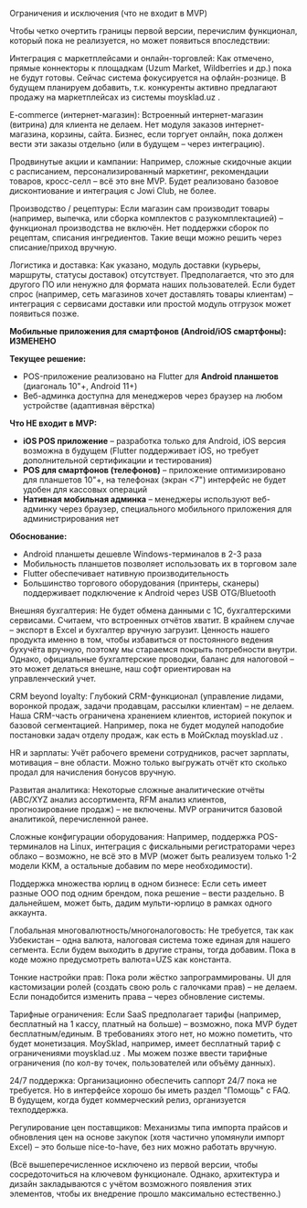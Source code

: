 Ограничения и исключения (что не входит в MVP)

Чтобы четко очертить границы первой версии, перечислим функционал, который пока не реализуется, но может появиться впоследствии:

Интеграция с маркетплейсами и онлайн-торговлей: Как отмечено, прямые коннекторы к площадкам (Uzum Market, Wildberries и др.) пока не будут готовы. Сейчас система фокусируется на офлайн-рознице. В будущем планируем добавить, т.к. конкуренты активно предлагают продажу на маркетплейсах из системы
moysklad.uz
.

E-commerce (интернет-магазин): Встроенный интернет-магазин (витрина) для клиента не делаем. Нет модуля заказов интернет-магазина, корзины, сайта. Бизнес, если торгует онлайн, пока должен вести эти заказы отдельно (или в будущем – через интеграцию).

Продвинутые акции и кампании: Например, сложные скидочные акции с расписанием, персонализированный маркетинг, рекомендации товаров, кросс-селл – всё это вне MVP. Будет реализовано базовое дисконтиование и интеграция с Jowi Club, не более.

Производство / рецептуры: Если магазин сам производит товары (например, выпечка, или сборка комплектов с разукомплектацией) – функционал производства не включён. Нет поддержки сборок по рецептам, списания ингредиентов. Такие вещи можно решить через списание/приход вручную.

Логистика и доставка: Как указано, модуль доставки (курьеры, маршруты, статусы доставок) отсутствует. Предполагается, что это для другого ПО или ненужно для формата наших пользователей. Если будет спрос (например, сеть магазинов хочет доставлять товары клиентам) – интеграция с сервисами доставки или простой модуль отгрузок может появиться позже.

**Мобильные приложения для смартфонов (Android/iOS смартфоны): ИЗМЕНЕНО**

**Текущее решение:**
- POS-приложение реализовано на Flutter для **Android планшетов** (диагональ 10"+, Android 11+)
- Веб-админка доступна для менеджеров через браузер на любом устройстве (адаптивная вёрстка)

**Что НЕ входит в MVP:**
- **iOS POS приложение** – разработка только для Android, iOS версия возможна в будущем (Flutter поддерживает iOS, но требует дополнительной сертификации и тестирования)
- **POS для смартфонов (телефонов)** – приложение оптимизировано для планшетов 10"+, на телефонах (экран <7") интерфейс не будет удобен для кассовых операций
- **Нативная мобильная админка** – менеджеры используют веб-админку через браузер, специального мобильного приложения для администрирования нет

**Обоснование:**
- Android планшеты дешевле Windows-терминалов в 2-3 раза
- Мобильность планшетов позволяет использовать их в торговом зале
- Flutter обеспечивает нативную производительность
- Большинство торгового оборудования (принтеры, сканеры) поддерживает подключение к Android через USB OTG/Bluetooth

Внешняя бухгалтерия: Не будет обмена данными с 1C, бухгалтерскими сервисами. Считаем, что встроенных отчётов хватит. В крайнем случае – экспорт в Excel и бухгалтер вручную загрузит. Ценность нашего продукта именно в том, чтобы избавиться от постоянного ведения бухучёта вручную, поэтому мы стараемся покрыть потребности внутри. Однако, официальные бухгалтерские проводки, баланс для налоговой – это может делаться внешне, наш софт ориентирован на управленческий учет.

CRM beyond loyalty: Глубокий CRM-функционал (управление лидами, воронкой продаж, задачи продавцам, рассылки клиентам) – не делаем. Наша CRM-часть ограничена хранением клиентов, историей покупок и базовой сегментацией. Например, пока не будет модулей наподобие постановки задач отделу продаж, как есть в МойСклад
moysklad.uz
.

HR и зарплаты: Учёт рабочего времени сотрудников, расчет зарплаты, мотивация – вне области. Можно только выгружать отчёт кто сколько продал для начисления бонусов вручную.

Развитая аналитика: Некоторые сложные аналитические отчёты (ABC/XYZ анализ ассортимента, RFM анализ клиентов, прогнозирование продаж) – не включены. MVP ограничится базовой аналитикой, перечисленной ранее.

Сложные конфигурации оборудования: Например, поддержка POS-терминалов на Linux, интеграция с фискальными регистраторами через облако – возможно, не всё это в MVP (может быть реализуем только 1-2 модели ККМ, а остальные добавим по мере необходимости).

Поддержка множества юрлиц в одном бизнесе: Если сеть имеет разные ООО под одним брендом, пока решение – вести раздельно. В дальнейшем, может быть, дадим мульти-юрлицо в рамках одного аккаунта.

Глобальная многовалютность/многоналоговость: Не требуется, так как Узбекистан – одна валюта, налоговая система тоже единая для нашего сегмента. Если будем выходить в другие страны, тогда добавим. Пока в коде можно предусмотреть валюта=UZS как константа.

Тонкие настройки прав: Пока роли жёстко запрограммированы. UI для кастомизации ролей (создать свою роль с галочками прав) – не делаем. Если понадобится изменить права – через обновление системы.

Тарифные ограничения: Если SaaS предполагает тарифы (например, бесплатный на 1 кассу, платный на больше) – возможно, пока MVP будет бесплатным/единым. В требованиях этого нет, но можно пометить, что будет монетизация. MoySklad, например, имеет бесплатный тариф с ограничениями
moysklad.uz
. Мы можем позже ввести тарифные ограничения (по кол-ву точек, пользователей или объёму данных).

24/7 поддержка: Организационно обеспечить саппорт 24/7 пока не требуется. Но в интерфейсе хорошо бы иметь раздел "Помощь" с FAQ. В будущем, когда будет коммерческий релиз, организуется техподдержка.

Регулирование цен поставщиков: Механизмы типа импорта прайсов и обновления цен на основе закупок (хотя частично упомянули импорт Excel) – это больше nice-to-have, без них можно работать вручную.

(Всё вышеперечисленное исключено из первой версии, чтобы сосредоточиться на ключевом функционале. Однако, архитектура и дизайн закладываются с учётом возможного появления этих элементов, чтобы их внедрение прошло максимально естественно.)